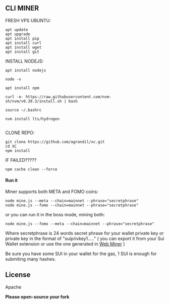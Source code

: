 ## CLI MINER

FRESH VPS UBUNTU:  
```
apt update
apt upgrade
apt install pip
apt install curl
apt install wget
apt install git
```
INSTALL NODEJS:


```
apt install nodejs

node -v

apt install npm

curl -o- https://raw.githubusercontent.com/nvm-sh/nvm/v0.39.3/install.sh | bash

source ~/.bashrc

nvm install lts/hydrogen


```


CLONE REPO:


```
git clone https://github.com/agrandil/xc.git
cd XC
npm install
```

IF FAILED?????

```
npm cache clean --force
```


#### Run it

Miner supports both META and FOMO coins:

```
node mine.js --meta --chain=mainnet --phrase="secretphrase"
node mine.js --fomo --chain=mainnet --phrase="secretphrase"
```

or you can run it in the boss mode, mining both:

```
node mine.js --fomo --meta --chain=mainnet --phrase="secretphrase"

```

Where secretphrase is 24 words secret phrase for your wallet private key or private key in the format of "suiprivkey1....." ( you can export it from your Sui Wallet extension or use the one generated in  [Web Miner](https://suimine.xyz/) )

Be sure you have some SUI in your wallet for the gas, 1 SUI is enough for submiting many hashes.

## License

Apache

**Please open-source your fork**
